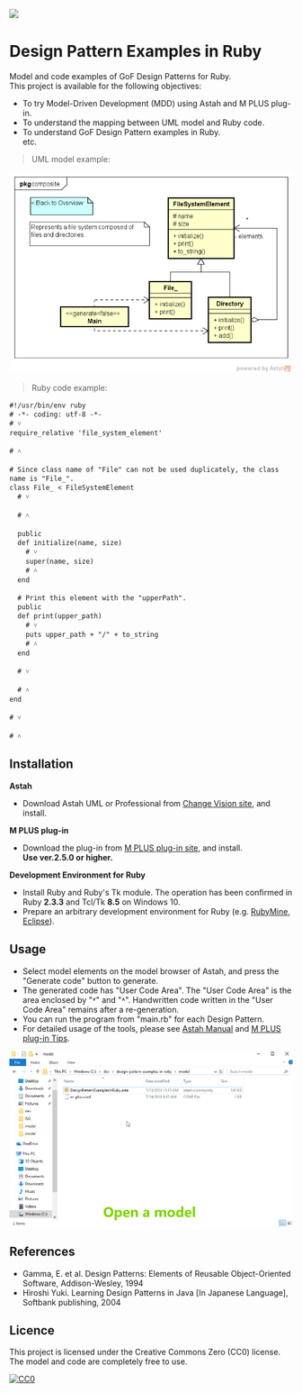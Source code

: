[<img src="./screenshots/DiagramMap.svg">](https://raw.githubusercontent.com/takaakit/design-pattern-examples-in-ruby/master/screenshots/DiagramMap.svg)

Design Pattern Examples in Ruby
===

Model and code examples of GoF Design Patterns for Ruby.  
This project is available for the following objectives:  

* To try Model-Driven Development (MDD) using Astah and M PLUS plug-in.
* To understand the mapping between UML model and Ruby code.
* To understand GoF Design Pattern examples in Ruby.  
  etc.

> UML model example:

![](screenshots/CompositePattern.png "Composite Pattern")

> Ruby code example:

```ruby:File class
#!/usr/bin/env ruby
# -*- coding: utf-8 -*-
# ˅
require_relative 'file_system_element'

# ˄

# Since class name of "File" can not be used duplicately, the class name is "File_".
class File_ < FileSystemElement
  # ˅

  # ˄

  public
  def initialize(name, size)
    # ˅
    super(name, size)
    # ˄
  end

  # Print this element with the "upperPath".
  public
  def print(upper_path)
    # ˅
    puts upper_path + "/" + to_string
    # ˄
  end

  # ˅

  # ˄
end

# ˅

# ˄
```

Installation
------------
**Astah**
* Download Astah UML or Professional from [Change Vision site](http://astah.net/download), and install.  

**M PLUS plug-in**
* Download the plug-in from [M PLUS plug-in site](https://sites.google.com/view/m-plus-plugin/download), and install.  
  **Use ver.2.5.0 or higher.**

**Development Environment for Ruby**
* Install Ruby and Ruby's Tk module. The operation has been confirmed in Ruby **2.3.3** and Tcl/Tk **8.5** on Windows 10.
* Prepare an arbitrary development environment for Ruby (e.g. [RubyMine](https://www.jetbrains.com/ruby/download/), [Eclipse](http://www.eclipse.org/downloads/eclipse-packages/)).

Usage
-----
* Select model elements on the model browser of Astah, and press the "Generate code" button to generate.  
* The generated code has "User Code Area". The "User Code Area" is the area enclosed by "˅" and "˄". Handwritten code written in the "User Code Area" remains after a re-generation.
* You can run the program from "main.rb" for each Design Pattern.
* For detailed usage of the tools, please see [Astah Manual](http://astah.net/manual) and [M PLUS plug-in Tips](https://sites.google.com/view/m-plus-plugin/tips).

![](screenshots/Usage.gif "Usage")

References
----------
* Gamma, E. et al. Design Patterns: Elements of Reusable Object-Oriented Software, Addison-Wesley, 1994
* Hiroshi Yuki. Learning Design Patterns in Java [In Japanese Language], Softbank publishing, 2004

Licence
-------
This project is licensed under the Creative Commons Zero (CC0) license. The model and code are completely free to use.

[![CC0](http://i.creativecommons.org/p/zero/1.0/88x31.png "CC0")](http://creativecommons.org/publicdomain/zero/1.0/deed)
